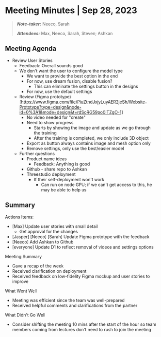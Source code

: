 # Meeting Minutes | Sep 28, 2023

>_**Note-taker:**_ Neeco, Sarah
>
> _**Attendees:**_ Max, Neeco, Sarah, Steven; Ashkan

## Meeting Agenda
- Review User Stories
  - Feedback: Overall sounds good
  - We don't want the user to configure the model type
    - We want to provide the best option in the end
    - For now, use dream fusion, disable fusion?
      - This can eliminate the settings button in the designs
    - For now, use the default settings
  - Review (Figma prototype)[https://www.figma.com/file/PiuZtndJxjyLuyAER2jeSh/Website-Prototype?type=design&node-id=0%3A1&mode=design&t=rdSoRG59po0iTZgO-1]
    - No video needed for "create"
    - Need to show progress
      - Starts by showing the image and update as we go through the training
      - After the training is completed, we only include 3D object
    - Export as button always contains image and mesh option only
    - Remove settings, only use the best/easier model
  - Further questions
    - Product name ideas
      - Feedback: Anything is good
    - Github - share repo to Ashkan
    - Threestudio deployment
      - If their self-deployment won't work
        - Can run on node GPU; if we can't get access to this, he may be able to help us
         
## Summary
Actions Items:
- \[Max] Update user stories with small detail
  - Get approval for the changes
- \[Jasper] \[Neeco] \[Sarah] Update Figma prototype with the feedback
- \[Neeco] Add Ashkan to Github
- \[everyone] Update D1 to reflect removal of videos and settings options

Meeting Summary
- Gave a recap of the week
- Received clarification on deployment
- Received feedback on low-fidelity Figma mockup and user stories to improve

What Went Well
- Meeting was efficient since the team was well-prepared
- Received helpful comments and clarifications from the partner

What Didn't Go Well
- Consider shifting the meeting 10 mins after the start of the hour so team members coming from lectures don't need to rush to join the meeting
